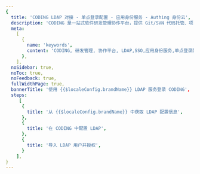 ```yaml
---
{
  title: 'CODING LDAP 对接 - 单点登录配置 - 应用身份服务 - Authing 身份云',
  description: 'CODING 是一站式软件研发管理协作平台，提供 Git/SVN 代码托管、项目协同、测试管理、制品库、CI/CD 等一系列在线工具，帮助研发团队快速落地敏捷开发与 DevOps 开发方式，提升研发管理效率，实现研发效能升级。',
  meta:
    [
      {
        name: 'keywords',
        content: 'CODING, 研发管理, 协作平台, LDAP,SSO,应用身份服务,单点登录配置,Authing身份云',
      },
    ],
  noSidebar: true,
  noToc: true,
  noFeedback: true,
  fullWidthPage: true,
  bannerTitle: '使用 {{$localeConfig.brandName}} LDAP 服务登录 CODING',
  steps:
     [
      {
        title: '从 {{$localeConfig.brandName}} 中获取 LDAP 配置信息',
      },
      {
        title: '在 CODING 中配置 LDAP',
      },
      {
        title: '导入 LDAP 用户并授权',
      }
    ],
}
---
```


<IntegrationDetail/>
